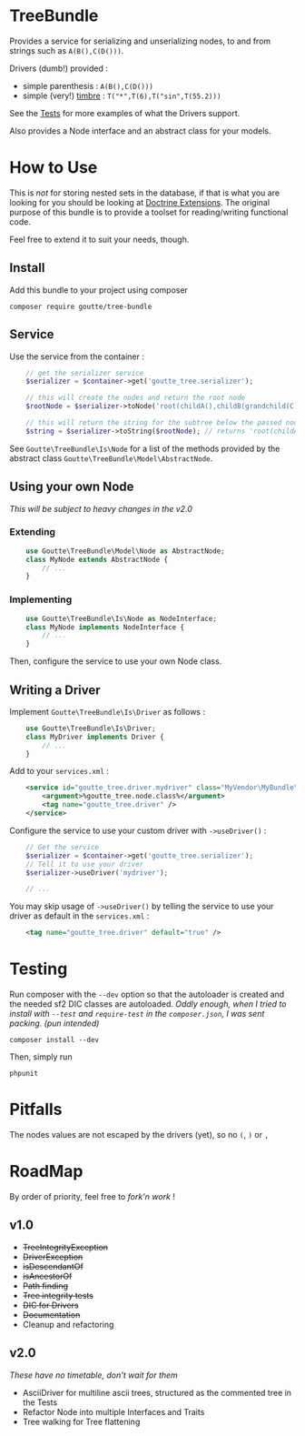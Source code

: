 TreeBundle
==========

Provides a service for serializing and unserializing nodes, to and from strings such as `A(B(),C(D()))`.

Drivers (dumb!) provided :
  - simple parenthesis : `A(B(),C(D()))`
  - simple (very!) [timbre](https://github.com/mohayonao/timbre) : `T("*",T(6),T("sin",T(55.2)))`

See the [Tests](https://github.com/Goutte/TreeBundle/tree/master/Driver) for more examples of what the Drivers support.

Also provides a Node interface and an abstract class for your models.


How to Use
==========

This is *not* for storing nested sets in the database, if that is what you are looking for you should be looking at
[Doctrine Extensions](https://github.com/l3pp4rd/DoctrineExtensions).
The original purpose of this bundle is to provide a toolset for reading/writing functional code.

Feel free to extend it to suit your needs, though.

Install
-------

Add this bundle to your project using composer

    composer require goutte/tree-bundle


Service
-------

Use the service from the container :

``` php
    // get the serializer service
    $serializer = $container->get('goutte_tree.serializer');

    // this will create the nodes and return the root node
    $rootNode = $serializer->toNode('root(childA(),childB(grandchild(C)))');

    // this will return the string for the subtree below the passed node
    $string = $serializer->toString($rootNode); // returns 'root(childA(),childB(grandchild(C)))'
```


See `Goutte\TreeBundle\Is\Node` for a list of the methods provided by the abstract class `Goutte\TreeBundle\Model\AbstractNode`.


Using your own Node
-------------------

_This will be subject to heavy changes in the v2.0_

### Extending

``` php
    use Goutte\TreeBundle\Model\Node as AbstractNode;
    class MyNode extends AbstractNode {
        // ...
    }
```


### Implementing

``` php
    use Goutte\TreeBundle\Is\Node as NodeInterface;
    class MyNode implements NodeInterface {
        // ...
    }
```

Then, configure the service to use your own Node class.


Writing a Driver
----------------

Implement `Goutte\TreeBundle\Is\Driver` as follows :

``` php
    use Goutte\TreeBundle\Is\Driver;
    class MyDriver implements Driver {
        // ...
    }
```

Add to your `services.xml` :

``` xml
    <service id="goutte_tree.driver.mydriver" class="MyVendor\MyBundle\Driver\MyDriver">
        <argument>%goutte_tree.node.class%</argument>
        <tag name="goutte_tree.driver" />
    </service>
```

Configure the service to use your custom driver with `->useDriver()` :

``` php
    // Get the service
    $serializer = $container->get('goutte_tree.serializer');
    // Tell it to use your driver
    $serializer->useDriver('mydriver');

    // ...
```

You may skip usage of `->useDriver()` by telling the service to use your driver as default in the `services.xml` :

``` xml
    <tag name="goutte_tree.driver" default="true" />
```


Testing
=======

Run composer with the `--dev` option so that the autoloader is created and the needed sf2 DIC classes are autoloaded.
_Oddly enough, when I tried to install with `--test` and `require-test` in the `composer.json`, I was sent packing. (pun intended)_

    composer install --dev

Then, simply run

    phpunit


Pitfalls
========

The nodes values are not escaped by the drivers (yet), so no `(`, `)` or `,`


RoadMap
=======

By order of priority, feel free to *fork'n work* !


v1.0
----

- ~~TreeIntegrityException~~
- ~~DriverException~~
- ~~isDescendantOf~~
- ~~isAncestorOf~~
- ~~Path finding~~
- ~~Tree integrity tests~~
- ~~DIC for Drivers~~
- ~~Documentation~~
- Cleanup and refactoring


v2.0
----

_These have no timetable, don't wait for them_

- AsciiDriver for multiline ascii trees, structured as the commented tree in the Tests
- Refactor Node into multiple Interfaces and Traits
- Tree walking for Tree flattening
